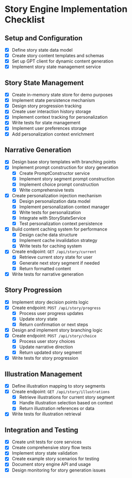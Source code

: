 # Story Engine Implementation Checklist

## Setup and Configuration
- [x] Define story state data model
- [x] Create story content templates and schemas
- [x] Set up GPT client for dynamic content generation
- [x] Implement story state management service

## Story State Management
- [x] Create in-memory state store for demo purposes
- [x] Implement state persistence mechanism
- [x] Design story progression tracking
- [x] Create user interaction history storage
- [x] Implement context tracking for personalization
- [x] Write tests for state management
- [x] Implement user preferences storage
- [x] Add personalization context enrichment

## Narrative Generation
- [x] Design base story templates with branching points
- [x] Implement prompt construction for story generation
  - [x] Create PromptConstructor service
  - [x] Implement story segment prompt construction
  - [x] Implement choice prompt construction
  - [x] Write comprehensive tests
- [x] Create personalization injection mechanism
  - [x] Design personalization data model
  - [x] Implement personalization context manager
  - [x] Write tests for personalization
  - [x] Integrate with StoryStateService
  - [x] Test personalization context persistence
- [x] Build content caching system for performance
  - [x] Design cache data structure
  - [x] Implement cache invalidation strategy
  - [x] Write tests for caching system
- [x] Create endpoint: `GET /api/story/current`
  - [x] Retrieve current story state for user
  - [x] Generate next story segment if needed
  - [x] Return formatted content
- [x] Write tests for narrative generation

## Story Progression
- [x] Implement story decision points logic
- [x] Create endpoint: `POST /api/story/progress`
  - [x] Process user progress updates
  - [x] Update story state
  - [x] Return confirmation or next steps
- [x] Design and implement story branching logic
- [x] Create endpoint: `POST /api/story/choice`
  - [x] Process user story choices
  - [x] Update narrative direction
  - [x] Return updated story segment
- [x] Write tests for story progression

## Illustration Management
- [x] Define illustration mapping to story segments
- [x] Create endpoint: `GET /api/story/illustrations`
  - [x] Retrieve illustrations for current story segment
  - [x] Handle illustration selection based on context
  - [x] Return illustration references or data
- [x] Write tests for illustration retrieval

## Integration and Testing
- [x] Create unit tests for core services
- [x] Create comprehensive story flow tests
- [x] Implement story state validation
- [x] Create example story scenarios for testing
- [x] Document story engine API and usage
- [x] Design monitoring for story generation issues 